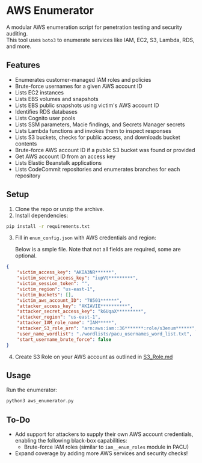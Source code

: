 # AWS Enumerator

A modular AWS enumeration script for penetration testing and security auditing.  
This tool uses `boto3` to enumerate services like IAM, EC2, S3, Lambda, RDS, and more.

## Features

- Enumerates customer-managed IAM roles and policies
- Brute-force usernames for a given AWS account ID
- Lists EC2 instances
- Lists EBS volumes and snapshots
- Lists EBS public snapshots using victim's AWS account ID
- Identifies RDS databases
- Lists Cognito user pools
- Lists SSM parameters, Macie findings, and Secrets Manager secrets
- Lists Lambda functions and invokes them to inspect responses
- Lists S3 buckets, checks for public access, and downloads bucket contents
- Brute-force AWS account ID if a public S3 bucket was found or provided
- Get AWS account ID from an access key
- Lists Elastic Beanstalk applications
- Lists CodeCommit repositories and enumerates branches for each repository

## Setup

1. Clone the repo or unzip the archive.
2. Install dependencies:

```bash
pip install -r requirements.txt
```

3. Fill in `enum_config.json` with AWS credentials and region:

    Below is a smple file. Note that not all fields are required, some are optional.

```json
{
	"victim_access_key": "AKIA3NR******",
	"victim_secret_access_key": "iupVt*********",
	"victim_session_token": "",
	"victim_region": "us-east-1",
	"victim_buckets": [],
	"victim_aws_account_ID": "78501******",
	"attacker_access_key": "AKIAVIE**********",
	"attacker_secret_access_key": "k6UqaX*********",
	"attacker_region": "us-east-1",
	"attacker_IAM_role_name": "IAM*****",
	"attacker_S3_role_arn": "arn:aws:iam::36*******:role/s3enum******",
    "user_name_wordlist": "./wordlists/pacu_usernames_word_list.txt",
    "start_username_brute_force": false
}
```

4. Create S3 Role on your AWS account as outlined in [S3_Role.md](https://github.com/Gemei/AWS_Enumerator/blob/main/S3_Role.md)

## Usage

Run the enumerator:

```bash
python3 aws_enumerator.py
```

## To-Do

- Add support for attackers to supply their own AWS account credentials, enabling the following black-box capabilities:
  - Brute-force IAM roles (similar to `iam__enum_roles` module in PACU)
- Expand coverage by adding more AWS services and security checks!
